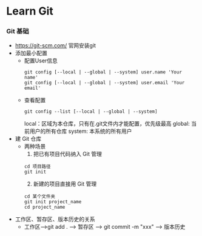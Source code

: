 # Learn Git
### Git 基础
* https://git-scm.com/ 官网安装git
* 添加最小配置
    * 配置User信息
        ```
        git config [--local | --global | --system] user.name 'Your name'
        git config [--local | --global | --system] user.email 'Your email'
        ```
    * 查看配置
        ```
        git config --list [--local | --global | --system]
        ```
        local：区域为本仓库，只有在.git文件内才能配置，优先级最高
        global: 当前用户的所有仓库
        system: 本系统的所有用户
* 建 Git 仓库
    * 两种场景
        1. 把已有项目代码纳入 Git 管理
        ```
        cd 项目路径
        git init
        ```
        2. 新建的项目直接用 Git 管理
        ```
        cd 某个文件夹
        git init project_name
        cd project_name
        ```
* 工作区、暂存区、版本历史的关系
    * 工作区-->git add . --> 暂存区 --> git commit -m "xxx" -->  版本历史
